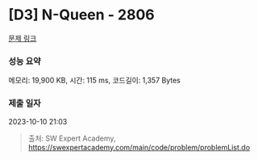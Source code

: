 # [D3] N-Queen - 2806 

[문제 링크](https://swexpertacademy.com/main/code/problem/problemDetail.do?contestProbId=AV7GKs06AU0DFAXB) 

### 성능 요약

메모리: 19,900 KB, 시간: 115 ms, 코드길이: 1,357 Bytes

### 제출 일자

2023-10-10 21:03



> 출처: SW Expert Academy, https://swexpertacademy.com/main/code/problem/problemList.do